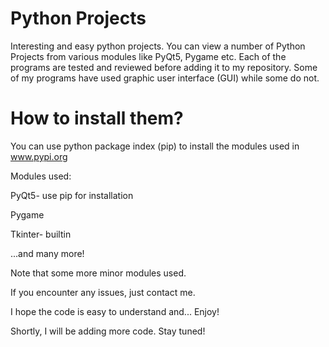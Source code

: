 # Python Projects
Interesting and easy python projects. You can view a number of Python Projects from various modules like PyQt5, Pygame etc.
Each of the programs are tested and reviewed before adding it to my repository.
Some of my programs have used graphic user interface (GUI) while some do not. 

# How to install them?

You can use python package index (pip) to install the modules used in www.pypi.org

Modules used:

PyQt5- use pip for installation

Pygame

Tkinter- builtin

...and many more!

Note that some more minor modules used.

If you encounter any issues, just contact me.

I hope the code is easy to understand and... Enjoy!

Shortly, I will be adding more code. Stay tuned!
